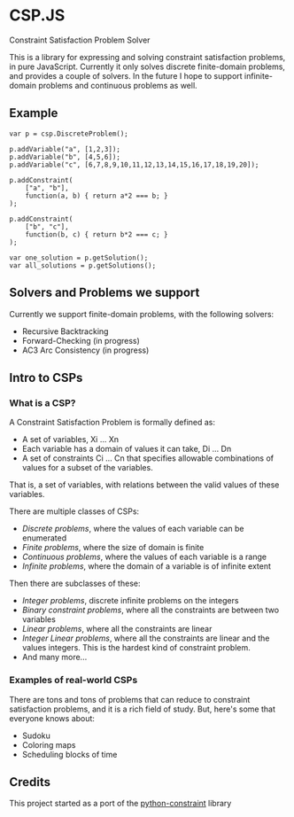 # CSP.JS

Constraint Satisfaction Problem Solver

This is a library for expressing and solving constraint satisfaction problems, in pure JavaScript. Currently it only solves discrete finite-domain problems, and provides a couple of solvers. In the future I hope to support infinite-domain problems and continuous problems as well.

## Example

	var p = csp.DiscreteProblem();
	
	p.addVariable("a", [1,2,3]);
	p.addVariable("b", [4,5,6]);
	p.addVariable("c", [6,7,8,9,10,11,12,13,14,15,16,17,18,19,20]);
	
	p.addConstraint(
		["a", "b"],
		function(a, b) { return a*2 === b; }
	);

	p.addConstraint(
		["b", "c"],
		function(b, c) { return b*2 === c; }
	);
	
	var one_solution = p.getSolution();
	var all_solutions = p.getSolutions();

## Solvers and Problems we support

Currently we support finite-domain problems, with the following solvers:

- Recursive Backtracking
- Forward-Checking (in progress)
- AC3 Arc Consistency (in progress)	

## Intro to CSPs
	
### What is a CSP?

A Constraint Satisfaction Problem is formally defined as:

- A set of variables, Xi ... Xn
- Each variable has a domain of values it can take, Di ... Dn
- A set of constraints Ci ... Cn that specifies allowable combinations of values for a subset of the variables.

That is, a set of variables, with relations between the valid values of these variables.

There are multiple classes of CSPs:

- *Discrete problems*, where the values of each variable can be enumerated
- *Finite problems*, where the size of domain is finite
- *Continuous problems*, where the values of each variable is a range
- *Infinite problems*, where the domain of a variable is of infinite extent

Then there are subclasses of these:

- *Integer problems*, discrete infinite problems on the integers
- *Binary constraint problems*, where all the constraints are between two variables
- *Linear problems*, where all the constraints are linear
- *Integer Linear problems*, where all the constraints are linear and the values integers. This is the hardest kind of constraint problem.
- And many more...

### Examples of real-world CSPs

There are tons and tons of problems that can reduce to constraint satisfaction problems, and it is a rich field of study. But, here's some that everyone knows about:

- Sudoku
- Coloring maps
- Scheduling blocks of time

## Credits

This project started as a port of the [python-constraint](http://labix.org/python-constraint) library
